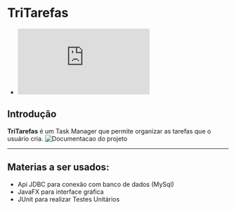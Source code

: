 # TriTarefas
*  ![TriTarefas](https://github.com/Miguel0310/TriTarefas/blob/master/TriTarefas.md)


## Introdução
**TriTarefas** é um Task Manager que permite organizar as tarefas que o usuário cria.
![Documentacao](https://github.com/Miguel0310/TriTarefas/wiki/Documentacao-de-TriTarefas) do projeto

***
## Materias a ser usados: 
* Api JDBC para conexão com banco de dados (MySql)
* JavaFX para interface gráfica
* JUnit para realizar Testes Unitários

